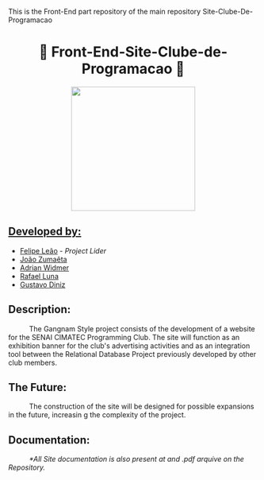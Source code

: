 This is the Front-End part repository of the main repository Site-Clube-De-Programacao

<h1 align="center">🦆 Front-End-Site-Clube-de-Programacao 🦆</h1>

<div align="center">
	<a href="https://github.com/ClubeProgramacaoSSA">
	<img height = "250em" src = "https://user-images.githubusercontent.com/80331486/174205946-fca931d0-ce3c-419c-9eec-2e6bddc4b1d6.png" />
</div>

## Developed by:
- [Felipe Leão](https://github.com/FelipeLeaoDias) - _Project Lider_
- [João Zumaêta](https://github.com/EzZos) 
- [Adrian Widmer](https://github.com/Awi-24)
- [Rafael Luna](https://github.com/lunarafael)
- [Gustavo Diniz](https://github.com/GustavoD15)

## Description:

&emsp;&emsp;&emsp;The Gangnam Style project consists of the development of a website for the SENAI CIMATEC Programming Club. The site will function as an exhibition banner for the club's advertising activities and as an integration tool between the Relational Database Project previously developed by other club members.

## The Future:

&emsp;&emsp;&emsp;The construction of the site will be designed for possible expansions in the future, increasin  g the complexity of the project.

## Documentation:
&emsp;&emsp;&emsp;<i>*All Site documentation is also present at and .pdf arquive on the Repository.</i>